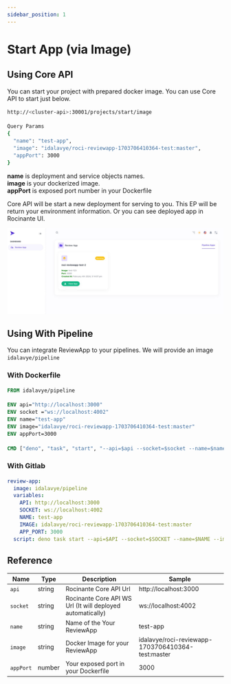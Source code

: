 ```yaml
---
sidebar_position: 1
---
```


# Start App (via Image)

## Using Core API
You can start your project with prepared docker image. You can use Core API to start just below.

````sh
http://<cluster-api>:30001/projects/start/image

Query Params
{
  "name": "test-app",
  "image": "idalavye/roci-reviewapp-1703706410364-test:master",
  "appPort": 3000
}
````
**name** is deployment and service objects names. <br/>
**image**  is your dockerized image. <br/>
**appPort** is exposed port number in your Dockerfile


Core API will be start a new deployment for serving to you. This EP will be return your environment information. Or you can see deployed app in Rocinante UI.
<br/>

![img.png](../roci-review-app-sample.png)

## Using With Pipeline 
You can integrate ReviewApp to your pipelines. We will provide an image `idalavye/pipeline` 

### With Dockerfile
```Dockerfile
FROM idalavye/pipeline

ENV api="http://localhost:3000"
ENV socket ="ws://localhost:4002"
ENV name="test-app"
ENV image="idalavye/roci-reviewapp-1703706410364-test:master"
ENV appPort=3000

CMD ["deno", "task", "start", "--api=$api --socket=$socket --name=$name --image=$image --appPort=$appPort"]
```

### With Gitlab
````yaml
review-app:
  image: idalavye/pipeline
  variables:
    API: http://localhost:3000
    SOCKET: ws://localhost:4002
    NAME: test-app
    IMAGE: idalavye/roci-reviewapp-1703706410364-test:master
    APP_PORT: 3000
  script: deno task start --api=$API --socket=$SOCKET --name=$NAME --image=$IMAGE --appPort=$APP_PORT
````
## Reference
| Name      | Type   | Description                                                | Sample                                            |
|-----------|--------|------------------------------------------------------------|---------------------------------------------------|
| `api`     | string | Rocinante Core API Url                                     | http://localhost:3000                             |
| `socket`  | string | Rocinante Core API WS Url (It will deployed automatically) | ws://localhost:4002                               |
| `name`    | string | Name of the Your ReviewApp                                 | test-app                                          |
| `image`   | string | Docker Image for your ReviewApp                            | idalavye/roci-reviewapp-1703706410364-test:master |
| `appPort` | number | Your exposed port in your Dockerfile                       | 3000                                              |
